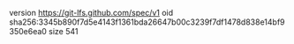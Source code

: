 version https://git-lfs.github.com/spec/v1
oid sha256:3345b890f7d5e4143f1361bda26647b00c3239f7df1478d838e14bf9350e6ea0
size 541

